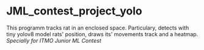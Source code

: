 # JML_contest_project_yolo
This programm tracks rat in an enclosed  space. Particulary, detects with tiny yolov8 model rats' position, draws its' movements track and a heatmap.
*Specially for ITMO Junior ML Contest*
